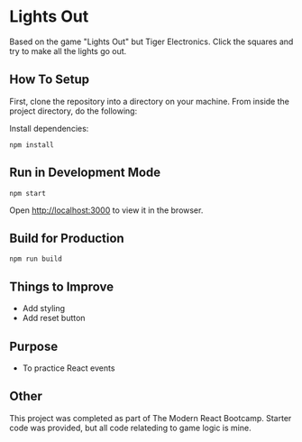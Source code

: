 # Lights Out

Based on the game "Lights Out" but Tiger Electronics. Click the squares and try to make all the lights go out.

## How To Setup

First, clone the repository into a directory on your machine. From inside the project directory, do the following:

Install dependencies:

    npm install

## Run in Development Mode

    npm start

Open [http://localhost:3000](http://localhost:3000) to view it in the browser.

## Build for Production

    npm run build

## Things to Improve

- Add styling
- Add reset button

## Purpose

- To practice React events

## Other

This project was completed as part of The Modern React Bootcamp. Starter code was provided, but all code relateding to game logic is mine.
